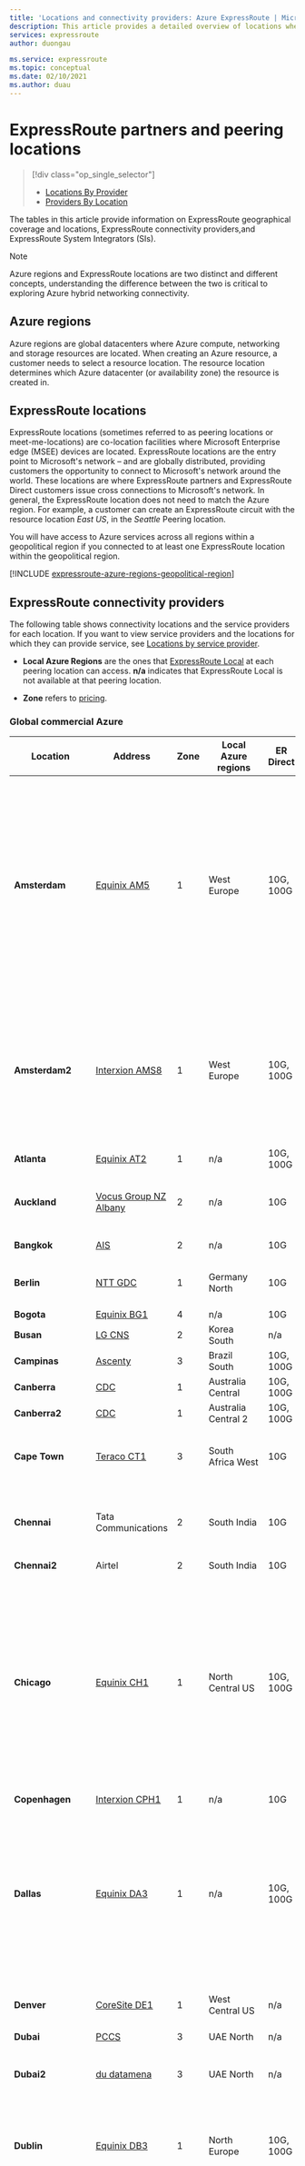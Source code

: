 ```yaml
---
title: 'Locations and connectivity providers: Azure ExpressRoute | Microsoft Docs'
description: This article provides a detailed overview of locations where services are offered and how to connect to Azure regions. Sorted by location.
services: expressroute
author: duongau

ms.service: expressroute
ms.topic: conceptual
ms.date: 02/10/2021
ms.author: duau
---
```

# ExpressRoute partners and peering locations

> [!div class="op_single_selector"]
> * [Locations By Provider](expressroute-locations.md)
> * [Providers By Location](expressroute-locations-providers.md)


The tables in this article provide information on ExpressRoute geographical coverage and locations, ExpressRoute connectivity providers,and ExpressRoute System Integrators (SIs).

> [!Note]
> Azure regions and ExpressRoute locations are two distinct and different concepts, understanding the difference between the two is critical to exploring Azure hybrid networking connectivity. 
>
>

## Azure regions
Azure regions are global datacenters where Azure compute, networking and storage resources are located. When creating an Azure resource, a customer needs to select a resource location. The resource location determines which Azure datacenter (or availability zone) the resource is created in.

## ExpressRoute locations
ExpressRoute locations (sometimes referred to as peering locations or meet-me-locations) are co-location facilities where Microsoft Enterprise edge (MSEE) devices are located. ExpressRoute locations are the entry point to Microsoft's network – and are globally distributed, providing customers the opportunity to connect to Microsoft's network around the world. These locations are where ExpressRoute partners and ExpressRoute Direct customers issue cross connections to Microsoft's network. In general, the ExpressRoute location does not need to match the Azure region. For example, a customer can create an ExpressRoute circuit with the resource location *East US*, in the *Seattle* Peering location.

You will have access to Azure services across all regions within a geopolitical region if you connected to at least one ExpressRoute location within the geopolitical region. 

[!INCLUDE [expressroute-azure-regions-geopolitical-region](../../includes/expressroute-azure-regions-geopolitical-region.md)]

## <a name="partners"></a>ExpressRoute connectivity providers

The following table shows connectivity locations and the service providers for each location. If you want to view service providers and the locations for which they can provide service, see [Locations by service provider](expressroute-locations.md).

* **Local Azure Regions** are the ones that [ExpressRoute Local](expressroute-faqs.md) at each peering location can access. **n/a** indicates that ExpressRoute Local is not available at that peering location.

* **Zone** refers to [pricing](https://azure.microsoft.com/pricing/details/expressroute/).

### Global commercial Azure
| **Location** | **Address** | **Zone** | **Local Azure regions** | **ER Direct** | **Service providers** |
| --- | --- | --- | --- | --- | --- |
| **Amsterdam** | [Equinix AM5](https://www.equinix.com/locations/europe-colocation/netherlands-colocation/amsterdam-data-centers/am5/) | 1 | West Europe | 10G, 100G | Aryaka Networks, AT&T NetBond, British Telecom, Colt, Equinix, euNetworks, GÉANT, InterCloud, Interxion, KPN, IX Reach, Level 3 Communications, Megaport, NTT Communications, Orange, Tata Communications, Telefonica, Telenor, Telia Carrier, Verizon, Zayo |
| **Amsterdam2** | [Interxion AMS8](https://www.interxion.com/Locations/amsterdam/schiphol/) | 1 | West Europe | 10G, 100G | BICS, British Telecom, CenturyLink Cloud Connect, Colt, DE-CIX, Equinix, euNetworks, GÉANT, Interxion, NOS, NTT Global DataCenters EMEA, Orange, Vodafone |
| **Atlanta** | [Equinix AT2](https://www.equinix.com/locations/americas-colocation/united-states-colocation/atlanta-data-centers/at2/) | 1 | n/a | 10G, 100G | Equinix, Megaport |
| **Auckland** | [Vocus Group NZ Albany](https://www.vocus.co.nz/business/cloud-data-centres) | 2 | n/a | 10G | Devoli, Kordia, Megaport, REANNZ, Spark NZ, Vocus Group NZ |
| **Bangkok** | [AIS](https://business.ais.co.th/solution/en/azure-expressroute.html) | 2 | n/a | 10G | AIS, National Telecom UIH |
| **Berlin** | [NTT GDC](https://www.e-shelter.de/en/location/berlin-1-data-center) | 1 | Germany North | 10G | Colt, Equinix, NTT Global DataCenters EMEA|
| **Bogota** | [Equinix BG1](https://www.equinix.com/locations/americas-colocation/colombia-colocation/bogota-data-centers/bg1/) | 4 | n/a | 10G | Equinix |
| **Busan** | [LG CNS](https://www.lgcns.com/En/Service/DataCenter) | 2 | Korea South | n/a | LG CNS |
| **Campinas** | [Ascenty](https://www.ascenty.com/en/data-centers-en/campinas/) | 3 | Brazil South | 10G, 100G | |
| **Canberra** | [CDC](https://cdcdatacentres.com.au/about-us/) | 1 | Australia Central | 10G, 100G | CDC |
| **Canberra2** | [CDC](https://cdcdatacentres.com.au/about-us/) | 1 | Australia Central 2| 10G, 100G | CDC, Equinix |
| **Cape Town** | [Teraco CT1](https://www.teraco.co.za/data-centre-locations/cape-town/) | 3 | South Africa West | 10G | BCX, Internet Solutions - Cloud Connect, Liquid Telecom, Teraco |
| **Chennai** | Tata Communications | 2 | South India | 10G | BSNL, Global CloudXchange (GCX), SIFY, Tata Communications, VodafoneIdea |
| **Chennai2** | Airtel | 2 | South India | 10G | Airtel |
| **Chicago** | [Equinix CH1](https://www.equinix.com/locations/americas-colocation/united-states-colocation/chicago-data-centers/ch1/) | 1 | North Central US | 10G, 100G | Aryaka Networks, AT&T NetBond, British Telecom, CenturyLink Cloud Connect, Cologix, Colt, Comcast, Coresite, Equinix, InterCloud, Internet2, Level 3 Communications, Megaport, PacketFabric, PCCW Global Limited, Sprint, Telia Carrier, Verizon, Zayo |
| **Copenhagen** | [Interxion CPH1](https://www.interxion.com/Locations/copenhagen/) | 1 | n/a | 10G | Interxion |
| **Dallas** | [Equinix DA3](https://www.equinix.com/locations/americas-colocation/united-states-colocation/dallas-data-centers/da3/) | 1 | n/a | 10G, 100G | Aryaka Networks, AT&T NetBond, Cologix, Equinix, Internet2, Level 3 Communications, Megaport, Neutrona Networks, PacketFabric, Telmex Uninet, Telia Carrier, Transtelco, Verizon, Zayo|
| **Denver** | [CoreSite DE1](https://www.coresite.com/data-centers/locations/denver/de1) | 1 | West Central US | n/a | CoreSite, Megaport, PacketFabric, Zayo |
| **Dubai** | [PCCS](https://www.pacificcontrols.net/cloudservices/index.html) | 3 | UAE North | n/a | Etisalat UAE |
| **Dubai2** | [du datamena](http://datamena.com/solutions/data-centre) | 3 | UAE North | n/a | DE-CIX, du datamena, Equinix, Megaport, Orange, Orixcom |
| **Dublin** | [Equinix DB3](https://www.equinix.com/locations/europe-colocation/ireland-colocation/dublin-data-centers/db3/) | 1 | North Europe | 10G, 100G | CenturyLink Cloud Connect, Colt, eir, Equinix, GEANT, euNetworks, Interxion, Megaport |
| **Frankfurt** | [Interxion FRA11](https://www.interxion.com/Locations/frankfurt/) | 1 | Germany West Central | 10G, 100G | AT&T NetBond, British Telecom, CenturyLink Cloud Connect, Colt, DE-CIX, Equinix, euNetworks, GEANT, InterCloud, Interxion, Megaport, Orange, Telia Carrier, T-Systems |
| **Frankfurt2** | [Equinix FR7](https://www.equinix.com/locations/europe-colocation/germany-colocation/frankfurt-data-centers/fr7/) | 1 | Germany West Central | 10G, 100G | Deutsche Telekom AG, Equinix |
| **Geneva** | [Equinix GV2](https://www.equinix.com/locations/europe-colocation/switzerland-colocation/geneva-data-centers/gv2/) | 1 | Switzerland West | 10G, 100G | Colt, Equinix, Megaport, Swisscom |
| **Hong Kong** | [Equinix HK1](https://www.equinix.com/data-centers/asia-pacific-colocation/hong-kong-colocation/hong-kong-data-centers/hk1) | 2 | East Asia | 10G | Aryaka Networks, British Telecom, CenturyLink Cloud Connect, Chief Telecom, China Telecom Global, China Unicom, Colt, Equinix, InterCloud, Megaport, NTT Communications, Orange, PCCW Global Limited, Tata Communications, Telia Carrier, Verizon |
| **Hong Kong2** | [iAdvantage MEGA-i](https://www.iadvantage.net/index.php/locations/mega-i) | 2 | East Asia | 10G | China Mobile International, China Telecom Global, iAdvantage, Megaport, PCCW Global Limited, SingTel |
| **Jakarta** | Telin, Telkom Indonesia | 4 | n/a | 10G | Telin |
| **Johannesburg** | [Teraco JB1](https://www.teraco.co.za/data-centre-locations/johannesburg/#jb1) | 3 | South Africa North | 10G | BCX, British Telecom, Internet Solutions - Cloud Connect, Liquid Telecom, Orange, Teraco |
| **Kuala Lumpur** | [TIME dotCom Menara AIMS](https://www.time.com.my/enterprise/connectivity/direct-cloud) | 2 | n/a | n/a | TIME dotCom |
| **Las Vegas** | [Switch LV](https://www.switch.com/las-vegas) | 1 | n/a | 10G, 100G | CenturyLink Cloud Connect, Megaport, PacketFabric |
| **London** | [Equinix LD5](https://www.equinix.com/locations/europe-colocation/united-kingdom-colocation/london-data-centers/ld5/) | 1 | UK South | 10G, 100G | AT&T NetBond, British Telecom, CenturyLink, Colt, Equinix, euNetworks, InterCloud, Internet Solutions - Cloud Connect, Interxion, Jisc, Level 3 Communications, Megaport, MTN, NTT Communications, Orange, PCCW Global Limited, Tata Communications, Telehouse - KDDI, Telenor, Telia Carrier, Verizon, Vodafone, Zayo |
| **London2** | [Telehouse North Two](https://www.telehouse.net/data-centres/emea/uk-data-centres/london-data-centres/north-two) | 1 | UK South | 10G, 100G | BICS, British Telecom, CenturyLink Cloud Connect, Colt, GTT, IX Reach, Equinix, JISC, Megaport, SES, Sohonet, Telehouse - KDDI |
| **Los Angeles** | [CoreSite LA1](https://www.coresite.com/data-centers/locations/los-angeles/one-wilshire) | 1 | n/a | 10G, 100G | CoreSite, Equinix, Megaport, Neutrona Networks, NTT, Zayo |
| **Los Angeles2** | [Equinix LA1](https://www.equinix.com/locations/americas-colocation/united-states-colocation/los-angeles-data-centers/la1/) | 1 | n/a | 10G, 100G | Equinix |
| **Madrid** | [Interxion MAD1](https://www.interxion.com/es/donde-estamos/europa/madrid) | 1 | West Europe | 10G, 100G | Interxion, Megaport |
| **Marseille** |[Interxion MRS1](https://www.interxion.com/Locations/marseille/) | 1 | France South | n/a | Colt, DE-CIX, GEANT, Interxion, Jaguar Network, Ooredoo Cloud Connect |
| **Melbourne** | [NextDC M1](https://www.nextdc.com/data-centres/m1-melbourne-data-centre) | 2 | Australia Southeast | 10G, 100G | AARNet, Devoli, Equinix, Megaport, NEXTDC, Optus, Telstra Corporation, TPG Telecom |
| **Miami** | [Equinix MI1](https://www.equinix.com/locations/americas-colocation/united-states-colocation/miami-data-centers/mi1/) | 1 | n/a | 10G, 100G | Claro, C3ntro, Equinix, Megaport, Neutrona Networks |
| **Milan** | [IRIDEOS](https://irideos.it/en/data-centers/) | 1 | n/a | 10G | Colt, Equinix, Fastweb, IRIDEOS, Retelit |
| **Minneapolis** | [Cologix MIN1](https://www.cologix.com/data-centers/minneapolis/min1/) | 1 | n/a | 10G, 100G | Cologix, Megaport |
| **Montreal** | [Cologix MTL3](https://www.cologix.com/data-centers/montreal/mtl3/) | 1 | n/a | 10G, 100G | Bell Canada, Cologix, Fibrenoire, Megaport, Telus, Zayo |
| **Mumbai** | Tata Communications | 2 | West India | 10G | BSNL, DE-CIX, Global CloudXchange (GCX), Reliance Jio, Sify, Tata Communications, Verizon |
| **Mumbai2** | Airtel | 2 | West India | 10G | Airtel, Sify, Vodafone Idea |
| **Munich** | [EdgeConneX](https://www.edgeconnex.com/locations/europe/munich/) | 1 | n/a | 10G | DE-CIX, Megaport |
| **New York** | [Equinix NY9](https://www.equinix.com/locations/americas-colocation/united-states-colocation/new-york-data-centers/ny9/) | 1 | n/a | 10G, 100G | CenturyLink Cloud Connect, Colt, Coresite, DE-CIX, Equinix, InterCloud, Megaport, Packet, Zayo |
| **Newport(Wales)** | [Next Generation Data](https://www.nextgenerationdata.co.uk) | 1 | UK West | n/a | British Telecom, Colt, Jisc, Level 3 Communications, Next Generation Data |
| **Osaka** | [Equinix OS1](https://www.equinix.com/locations/asia-colocation/japan-colocation/osaka-data-centers/os1/) | 2 | Japan West | 10G, 100G | AT TOKYO, BBIX, Colt, Equinix, Internet Initiative Japan Inc. - IIJ, Megaport, NTT Communications, NTT SmartConnect, Softbank, Tokai Communications |
| **Oslo** | [DigiPlex Ulven](https://www.digiplex.com/locations/oslo-datacentre) | 1 | Norway East | 10G, 100G | GlobalConnect, Megaport, Telenor, Telia Carrier |
| **Paris** | [Interxion PAR5](https://www.interxion.com/Locations/paris/) | 1 | France Central | 10G, 100G | British Telecom, CenturyLink Cloud Connect, Colt, Equinix, Intercloud, Interxion, Jaguar Network, Megaport, Orange, Telia Carrier, Zayo |
| **Perth** | [NextDC P1](https://www.nextdc.com/data-centres/p1-perth-data-centre) | 2 | n/a | 10G | Megaport, NextDC |
| **Phoenix** | [EdgeConneX PHX01](https://www.edgeconnex.com/locations/north-america/phoenix-az/) | 1 | n/a | 10G, 100G | Megaport |
| **Quebec City** | [Vantage](https://vantage-dc.com/data_centers/quebec-city-data-center-campus/) | 1 | Canada East | 10G, 100G | Bell Canada, Megaport, Telus |
| **Queretaro (Mexico)** | [KIO Networks QR01](https://www.kionetworks.com/es-mx/) | 4 | n/a | 10G | Transtelco|
| **Quincy** | [Sabey Datacenter - Building A](https://sabeydatacenters.com/data-center-locations/central-washington-data-centers/quincy-data-center) | 1 | West US 2 | 10G, 100G | |
| **Rio de Janeiro** | [Equinix-RJ2](https://www.equinix.com/locations/americas-colocation/brazil-colocation/rio-de-janeiro-data-centers/rj2/) | 3 | Brazil Southeast | 10G | Equinix |
| **San Antonio** | [CyrusOne SA1](https://cyrusone.com/locations/texas/san-antonio-texas/) | 1 | South Central US | 10G, 100G | CenturyLink Cloud Connect, Megaport |
| **Sao Paulo** | [Equinix SP2](https://www.equinix.com/locations/americas-colocation/brazil-colocation/sao-paulo-data-centers/sp2/) | 3 | Brazil South | 10G, 100G | Aryaka Networks, Ascenty Data Centers, British Telecom, Equinix, Level 3 Communications, Neutrona Networks, Orange, Tata Communications, Telefonica, UOLDIVEO |
| **Seattle** | [Equinix SE2](https://www.equinix.com/locations/americas-colocation/united-states-colocation/seattle-data-centers/se2/) | 1 | West US 2 | 10G, 100G | Aryaka Networks, Equinix, Level 3 Communications, Megaport, Telus, Zayo |
| **Seoul** | [KINX Gasan IDC](https://www.kinx.net/?lang=en) | 2 | Korea Central | 10G, 100G | KINX, KT, LG CNS, LGUplus, Equinix, Sejong Telecom, SK Telecom |
| **Silicon Valley** | [Equinix SV1](https://www.equinix.com/locations/americas-colocation/united-states-colocation/silicon-valley-data-centers/sv1/) | 1 | West US | 10G, 100G | Aryaka Networks, AT&T NetBond, British Telecom, CenturyLink Cloud Connect, Colt, Comcast, Coresite, Equinix, InterCloud, Internet2, IX Reach, Packet, PacketFabric, Level 3 Communications, Megaport, Orange, Sprint, Tata Communications, Telia Carrier, Verizon, Zayo |
| **Silicon Valley2** | [Coresite SV7](https://www.coresite.com/data-centers/locations/silicon-valley/sv7) | 1 | West US | 10G, 100G | Colt, Coresite | 
| **Singapore** | [Equinix SG1](https://www.equinix.com/data-centers/asia-pacific-colocation/singapore-colocation/singapore-data-center/sg1) | 2 | Southeast Asia | 10G, 100G | Aryaka Networks, AT&T NetBond, British Telecom, China Mobile International, Epsilon Global Communications, Equinix, InterCloud, Level 3 Communications, Megaport, NTT Communications, Orange, SingTel, Tata Communications, Telstra Corporation, Verizon, Vodafone |
| **Singapore2** | [Global Switch Tai Seng](https://www.globalswitch.com/locations/singapore-data-centres/) | 2 | Southeast Asia | 10G, 100G | China Unicom Global, Colt, Epsilon Global Communications, Equinix, Megaport, PCCW Global Limited, SingTel, Telehouse - KDDI |
| **Stavanger** | [Green Mountain DC1](https://greenmountain.no/dc1-stavanger/) | 1 | Norway West | 10G, 100G |GlobalConnect, Megaport |
| **Stockholm** | [Equinix SK1](https://www.equinix.com/locations/europe-colocation/sweden-colocation/stockholm-data-centers/sk1/) | 1 | n/a | 10G | Equinix, Telia Carrier |
| **Sydney** | [Equinix SY2](https://www.equinix.com/locations/asia-colocation/australia-colocation/sydney-data-centers/sy2/) | 2 | Australia East | 10G, 100G | AARNet, AT&T NetBond, British Telecom, Devoli, Equinix, Kordia, Megaport, NEXTDC, NTT Communications, Optus, Orange, Spark NZ, Telstra Corporation, TPG Telecom, Verizon, Vocus Group NZ |
| **Sydney2** | [NextDC S1](https://www.nextdc.com/data-centres/s1-sydney-data-centre) | 2 | Australia East | 10G, 100G | Megaport, NextDC |
| **Taipei** | Chief Telecom | 2 | n/a | 10G | Chief Telecom, Chunghwa Telecom, FarEasTone |
| **Tokyo** | [Equinix TY4](https://www.equinix.com/locations/asia-colocation/japan-colocation/tokyo-data-centers/ty4/) | 2 | Japan East | 10G, 100G | Aryaka Networks, AT&T NetBond, BBIX, British Telecom, CenturyLink Cloud Connect, Colt, Equinix, Intercloud, Internet Initiative Japan Inc. - IIJ, Megaport, NTT Communications, NTT EAST, Orange, Softbank, Verizon |
| **Tokyo2** | [AT TOKYO](https://www.attokyo.com/) | 2 | Japan East | 10G, 100G | AT TOKYO, Megaport, Tokai Communications |
| **Toronto** | [Cologix TOR1](https://www.cologix.com/data-centers/toronto/tor1/) | 1 | Canada Central | 10G, 100G | AT&T NetBond, Bell Canada, CenturyLink Cloud Connect, Cologix, Equinix, IX Reach Megaport, Telus, Verizon, Zayo |
| **Toronto2** | [Allied REIT](https://www.alliedreit.com/property/905-king-st-w/) | 1 | Canada Central | 10G, 100G | |
| **Vancouver** | [Cologix VAN1](https://www.cologix.com/data-centers/vancouver/van1/) | 1 | n/a | 10G | Cologix, Megaport, Telus |
| **Washington DC** | [Equinix DC2](https://www.equinix.com/locations/americas-colocation/united-states-colocation/washington-dc-data-centers/dc2/) | 1 | East US, East US 2 | 10G, 100G | Aryaka Networks, AT&T NetBond, British Telecom, CenturyLink Cloud Connect, Cologix, Colt, Comcast, Coresite, Equinix, Internet2, InterCloud, Iron Mountain, IX Reach, Level 3 Communications, Megaport, Neutrona Networks, NTT Communications, Orange, PacketFabric, SES, Sprint, Tata Communications, Telia Carrier, Verizon, Zayo |
| **Washington DC2** | [Coresite VA2](https://www.coresite.com/data-center/va2-reston-va) | 1 | East US, East US 2 | 10G, 100G | CenturyLink Cloud Connect, Coresite, Intelsat, Megaport, Viasat, Zayo | 
| **Zurich** | [Interxion ZUR2](https://www.interxion.com/Locations/zurich/) | 1 | Switzerland North | 10G, 100G | Colt, Equinix, Intercloud, Interxion, Megaport, Swisscom |

 **+** denotes coming soon

### National cloud environments

Azure national clouds are isolated from each other and from global commercial Azure. ExpressRoute for one Azure cloud can't connect to the Azure regions in the others.

### US Government cloud
| **Location** | **Address** | **Local Azure regions**| **ER Direct** | **Service providers** |
| --- | --- | --- | --- | --- |
| **Atlanta** | [Equinix AT1](https://www.equinix.com/locations/americas-colocation/united-states-colocation/atlanta-data-centers/at1/) | n/a | 10G, 100G | Equinix |
| **Chicago** | [Equinix CH1](https://www.equinix.com/locations/americas-colocation/united-states-colocation/chicago-data-centers/ch1/) | n/a | 10G, 100G | AT&T NetBond, British Telecom, Equinix, Level 3 Communications, Verizon |
| **Dallas** | [Equinix DA3](https://www.equinix.com/locations/americas-colocation/united-states-colocation/dallas-data-centers/da3/) | n/a | 10G, 100G | Equinix, Internet2, Megaport, Verizon |
| **New York** | [Equinix NY5](https://www.equinix.com/locations/americas-colocation/united-states-colocation/new-york-data-centers/ny5/) | n/a | 10G, 100G | Equinix, CenturyLink Cloud Connect, Verizon |
| **Phoenix** | [CyrusOne Chandler](https://cyrusone.com/locations/arizona/phoenix-arizona-chandler/) | US Gov Arizona | 10G, 100G | AT&T NetBond, CenturyLink Cloud Connect, Megaport |
| **San Antonio** | [CyrusOne SA2](https://cyrusone.com/locations/texas/san-antonio-texas-ii/) | US Gov Texas | 10G, 100G | CenturyLink Cloud Connect, Megaport |
| **Silicon Valley** | [Equinix SV4](https://www.equinix.com/locations/americas-colocation/united-states-colocation/silicon-valley-data-centers/sv4/) | n/a | 10G, 100G | AT&T, Equinix, Level 3 Communications, Verizon |
| **Seattle** | [Equinix SE2](https://www.equinix.com/locations/americas-colocation/united-states-colocation/seattle-data-centers/se2/) | n/a | 10G, 100G | Equinix, Megaport |
| **Washington DC** | [Equinix DC2](https://www.equinix.com/locations/americas-colocation/united-states-colocation/washington-dc-data-centers/dc2/) | US DoD East, US Gov Virginia | 10G, 100G | AT&T NetBond, CenturyLink Cloud Connect, Equinix, Level 3 Communications, Megaport, Verizon |

### China
| **Location** | **Address** | **Local Azure regions** | **ER Direct** | **Service providers** |
| --- | --- | --- | --- | --- |
| **Beijing** | China Telecom | n/a | 10G | China Telecom |
| **Beijing2** | GDS | n/a | 10G | China Telecom, China Unicom, GDS |
| **Shanghai** | China Telecom | n/a | 10G | China Telecom |
| **Shanghai2** | GDS | n/a | 10G | China Telecom, China Unicom, GDS |

To learn more, see [ExpressRoute in China](http://www.windowsazure.cn/home/features/expressroute/)

### Germany
| **Location** | **Service providers** |
| --- | --- |
| **Berlin** |e-shelter, Megaport+, T-Systems |
| **Frankfurt** |Colt, Equinix, Interxion |

## <a name="c1partners"></a>Connectivity through Exchange providers
If your connectivity provider is not listed in previous sections, you can still create a connection.

* Check with your connectivity provider to see if they are connected to any of the exchanges in the table above. You can check the following links to gather more information about services offered by exchange providers. Several connectivity providers are already connected to Ethernet exchanges.
  * [Cologix](https://www.cologix.com/)
  * [CoreSite](https://www.coresite.com/)
  * [DE-CIX](https://www.de-cix.net/en/de-cix-service-world/cloud-exchange)
  * [Equinix Cloud Exchange](https://www.equinix.com/resources/videos/cloud-exchange-overview)
  * [InterXion](https://www.interxion.com/)
  * [NextDC](https://www.nextdc.com/)
  * [Megaport](https://www.megaport.com/services/microsoft-expressroute/)
  * [PacketFabric](https://www.packetfabric.com/cloud-connectivity/microsoft-azure)
  * [Teraco](https://www.teraco.co.za/platform-teraco/africa-cloud-exchange/)
  
* Have your connectivity provider extend your network to the peering location of choice.
  * Ensure that your connectivity provider extends your connectivity in a highly available manner so that there are no single points of failure.
* Order an ExpressRoute circuit with the exchange as your connectivity provider to connect to Microsoft.
  * Follow steps in [Create an ExpressRoute circuit](expressroute-howto-circuit-classic.md) to set up connectivity.

## Connectivity through satellite operators
If you are remote and don't have fiber connectivity or you want to explore other connectivity options you can check the following satellite operators. 

* Intelsat
* [SES](https://www.ses.com/networks/signature-solutions/signature-cloud/ses-and-azure-expressroute)
* [Viasat](http://www.directcloud.viasatbusiness.com/)

## <a name="c1partners"></a>Connectivity through additional service providers
| **Location** | **Exchange** | **Connectivity providers** |
| --- | --- | --- |
| **Amsterdam** | Equinix, Interxion, Level 3 Communications | BICS, CloudXpress, Eurofiber, Fastweb S.p.A, Gulf Bridge International, Kalaam Telecom Bahrain B.S.C, MainOne, Nianet, POST Telecom Luxembourg, Proximus, RETN, TDC Erhverv, Telecom Italia Sparkle, Telekom Deutschland GmbH, Telia |
| **Atlanta** | Equinix| Crown Castle
| **Cape Town** | Teraco | MTN |
| **Chennai** | Tata Communications | Tata Teleservices |
| **Chicago** | Equinix| Crown Castle, Spectrum Enterprise, Windstream |
| **Dallas** | Equinix, Megaport | Axtel, C3ntro Telecom, Cox Business, Crown Castle, Data Foundry, Spectrum Enterprise, Transtelco |
| **Frankfurt** | Interxion | BICS, Cinia, Equinix, Nianet, QSC AG, Telekom Deutschland GmbH |
| **Hamburg** | Equinix | Cinia |
| **Hong Kong SAR** | Equinix | Chief, Macroview Telecom |
| **Johannesburg** | Teraco | MTN |
| **London** | BICS, Equinix, euNetworks| Bezeq International Ltd., CoreAzure, Epsilon Telecommunications Limited, Exponential E, HSO, NexGen Networks, Proximus, Tamares Telecom, Zain |
| **Los Angeles** | Equinix |Crown Castle, Spectrum Enterprise, Transtelco |
| **Madrid** | Level3 | Zertia |
| **Montreal** | Cologix| Airgate Technologies, Inc. Aptum Technologies, Rogers, Zirro |
| **Mumbai** | Tata Communications | Tata Teleservices |
| **New York** |Equinix, Megaport | Altice Business, Crown Castle, Spectrum Enterprise, Webair |
| **Paris** | Equinix | Proximus |
| **Quebec City** | Megaport | Fibrenoire |
| **Sao Paulo** | Equinix | Venha Pra Nuvem |
| **Seattle** |Equinix | Alaska Communications |
| **Silicon Valley** |Coresite, Equinix | Cox Business, Spectrum Enterprise, Windstream, X2nsat Inc. |
| **Singapore** |Equinix |1CLOUDSTAR, BICS, CMC Telecom, Epsilon Telecommunications Limited, LGA Telecom, United Information Highway (UIH) |
| **Slough** | Equinix | HSO|
| **Sydney** | Megaport | Macquarie Telecom Group|
| **Tokyo** | Equinix | ARTERIA Networks Corporation, BroadBand Tower, Inc. |
| **Toronto** | Equinix, Megaport | Airgate Technologies Inc., Beanfield Metroconnect, Aptum Technologies, IVedha Inc, Oncore Cloud Services Inc., Rogers, Thinktel, Zirro|
| **Washington DC** |Equinix | Altice Business, BICS, Cox Business, Crown Castle, Gtt Communications Inc, Epsilon Telecommunications Limited, Masergy, Windstream |

## ExpressRoute system integrators
Enabling private connectivity to fit your needs can be challenging, based on the scale of your network. You can work with any of the system integrators listed in the following table to assist you with onboarding to ExpressRoute.

| **Continent** | **System integrators** |
| --- | --- |
| **Asia** |Avanade Inc., OneAs1a |
| **Australia** | Ensyst, IT Consultancy, MOQdigital, Vigilant.IT |
| **Europe** |Avanade Inc., Altogee, Bright Skies GmbH, Inframon, MSG Services, New Signature, Nelite, Orange Networks, sol-tec |
| **North America** |Avanade Inc., Equinix Professional Services, FlexManage, Lightstream, Perficient, Presidio |
| **South America** |Avanade Inc., Venha Pra Nuvem |
## Next steps
* For more information about ExpressRoute, see the [ExpressRoute FAQ](expressroute-faqs.md).
* Ensure that all prerequisites are met. See [ExpressRoute prerequisites](expressroute-prerequisites.md).

<!--Image References-->
[0]: ./media/expressroute-locations/expressroute-locations-map.png "Location map"
